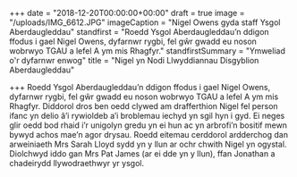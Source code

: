 +++
date = "2018-12-20T00:00:00+00:00"
draft = true
image = "/uploads/IMG_6612.JPG"
imageCaption = "Nigel Owens gyda staff Ysgol Aberdaugleddau"
standfirst = "Roedd Ysgol Aberdaugleddau’n ddigon ffodus i gael Nigel Owens, dyfarnwr rygbi, fel gŵr gwadd eu noson wobrwyo TGAU a lefel A ym mis Rhagfyr."
standfirstSummary = "Ymweliad o'r dyfarnwr enwog"
title = "Nigel yn Nodi Llwyddiannau Disgyblion Aberdaugleddau"

+++
Roedd Ysgol Aberdaugleddau’n ddigon ffodus i gael Nigel Owens, dyfarnwr rygbi, fel gŵr gwadd eu noson wobrwyo TGAU a lefel A ym mis Rhagfyr. Diddorol dros ben oedd clywed am drafferthion Nigel fel person ifanc yn delio â’i rywioldeb a’i broblemau iechyd yn sgil hyn i gyd. Ei neges glir oedd bod rhaid i’r unigolyn gredu yn ei hun ac yn arbrofi’n bositif mewn bywyd achos mae’n agor drysau. Roedd eitemau cerddorol ardderchog dan arweiniaeth Mrs Sarah Lloyd sydd yn y llun ar ochr chwith Nigel yn ogystal. Diolchwyd iddo gan Mrs Pat James (ar ei dde yn y llun), ffan Jonathan a chadeirydd llywodraethwyr yr ysgol.